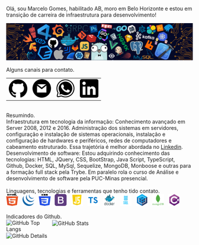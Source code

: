 Olá, sou Marcelo Gomes, habilitado AB, moro em Belo Horizonte e estou em transição de carreira de infraestrutura para desenvolvimento!
<div>
<img align="center" alt="Header" src="https://github.com/usimarc/usimarc/blob/main/img/header.png?raw=true"/>
</div>
<br />
Alguns canais para contato.
<div>
<table>
<tr>
<td><a href="https://github.com/usimarc" target="_blank"><img src="https://github.com/usimarc/usimarc/blob/main/img/github.png?raw=true" width="50px" height="50px"/></a>
</td>
<td><a href="mailto:usimarc@hotmail.com" target="_blank"><img src="https://github.com/usimarc/usimarc/blob/main/img/gmail.png?raw=true" width="50px" height="50px"/></a>
</td>
<td><a href="https://wa.me/5533988157825" target="_blank"><img src="https://github.com/usimarc/usimarc/blob/main/img/wpp.png?raw=true" width="50px" height="50px"/></a>
</td>
<td><a href="https://www.linkedin.com/in/usimarc/" target="_blank"><img src="https://github.com/usimarc/usimarc/blob/main/img/linkedin.png?raw=true" width="50px" height="50px"/></a>
</td>
</tr>
</table>
</div>
<br />
Resumindo.
<div>
Infraestrutura em tecnologia da informação: Conhecimento avançado em Server 2008, 2012 e 2016. Administração dos sistemas em servidores, configuração e instalação de sistemas operacionais, instalação e configuração de hardwares e periféricos, redes de computadores e cabeamento estruturado. Essa trajetória é melhor abordada no <a href="https://www.linkedin.com/in/usimarc/" target="_blank">Linkedin</a>.
<br />
Desenvolvimento de software: Estou adquirindo conhecimento das tecnologias: HTML, JQuery, CSS, BootStrap, Java Script, TypeScript, Github, Docker, SQL, MySql, Sequelize, MongoDB, Monboose e outras para a formação full stack pela Trybe. Em paralelo rola o curso de Análise e desenvolvimento de software pela PUC-Minas presencial.
<div>
<br />
Linguagens, tecnologias e ferramentas que tenho tido contato.
<div>
<code><a href="https://www.w3schools.com/html/" target="_blank"><img width="32" height="32" src="https://github.com/usimarc/usimarc/blob/main/img/html.svg"/></a></code>
&nbsp;
<code><a href="https://jquery.com/" target="_blank"><img width="32" height="32" src="https://github.com/usimarc/usimarc/blob/main/img/jquery.png"/></a></code>
&nbsp;
<code><a href="https://www.w3schools.com/js/" target="_blank"><img width="32" height="32" src="https://github.com/usimarc/usimarc/blob/main/img/css.svg"/></a></code>
&nbsp;
<code><a href="https://getbootstrap.com" target="_blank"><img width="32" height="32" src="https://github.com/usimarc/usimarc/blob/main/img/BootStrap.png"/></a></code>
&nbsp;
<code><a href="https://www.w3schools.com/js/" target="_blank"><img width="32" height="32" src="https://github.com/usimarc/usimarc/blob/main/img/js.png"/></a></code>
&nbsp;
<code><a href="https://www.typescriptlang.org/" target="_blank"><img width="32" height="32" src="https://github.com/usimarc/usimarc/blob/main/img/TypeScript.png"/></a></code>
&nbsp;
<!-- <code><a href="https://pt-br.reactjs.org/" target="_blank"><img width="32" height="32" src="https://github.com/usimarc/usimarc/blob/main/img/react.png"/></a></code>
&nbsp;  -->
<!-- <code><a href="https://nodejs.org/en/" target="_blank"><img width="32" height="32" src="https://github.com/usimarc/usimarc/blob/main/img/nodejs.png"/></a></code>
&nbsp;  -->
<code><a href="https://www.docker.com/" target="_blank"><img width="32" height="32" src="https://github.com/usimarc/usimarc/blob/main/img/docker.png"/></a></code>
  &nbsp; 
<code><a href="https://www.w3schools.com/sql/default.asp" target="_blank"><img width="32" height="32" src="https://github.com/usimarc/usimarc/blob/main/img/SQL.png"/></a></code>
&nbsp; 
<!-- <code><a href="https://aws.amazon.com/pt/" target="_blank"><img width="32" height="32" src="https://github.com/usimarc/usimarc/blob/main/img/aws.svg"/></a></code>
&nbsp;  -->
<code><a href="https://sequelize.org/" target="_blank"><img width="32" height="32" src="https://github.com/usimarc/usimarc/blob/main/img/Sequelize.png"/></a></code>
&nbsp; 
<code><a href="https://www.mongodb.com/pt-br" target="_blank"><img width="32" height="32" src="https://github.com/usimarc/usimarc/blob/main/img/mongodb.png"/></a></code>
&nbsp; 
<code><a href="https://docs.microsoft.com/pt-br/dotnet/csharp/" target="_blank"><img width="32" height="32" src="https://github.com/usimarc/usimarc/blob/main/img/csharp.png"/></a></code>
<div/>
<br />
Indicadores do Github.
<div>
<img align="left" alt="GitHub Top Langs" width="23%" src="http://github-profile-summary-cards.vercel.app/api/cards/repos-per-language?username=usimarc&theme=github_dark"/>
&nbsp; 
<img align="center" alt="GitHub Stats" width="23%" src="http://github-profile-summary-cards.vercel.app/api/cards/stats?username=usimarc&theme=github_dark"/>
<br />
<br />
<img align="left" alt="GitHub Details" width="48%" src="http://github-profile-summary-cards.vercel.app/api/cards/profile-details?username=usimarc&theme=github_dark"/>
</div>
